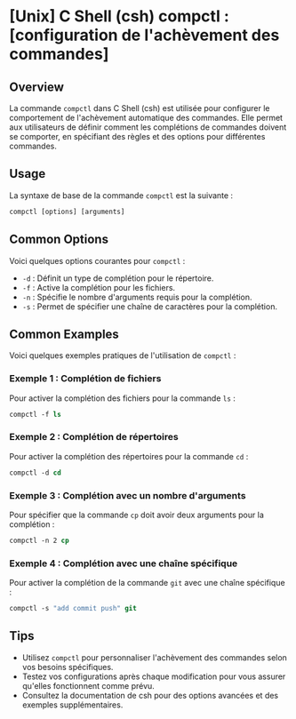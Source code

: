 # [Unix] C Shell (csh) compctl : [configuration de l'achèvement des commandes]

## Overview
La commande `compctl` dans C Shell (csh) est utilisée pour configurer le comportement de l'achèvement automatique des commandes. Elle permet aux utilisateurs de définir comment les complétions de commandes doivent se comporter, en spécifiant des règles et des options pour différentes commandes.

## Usage
La syntaxe de base de la commande `compctl` est la suivante :

```csh
compctl [options] [arguments]
```

## Common Options
Voici quelques options courantes pour `compctl` :

- `-d` : Définit un type de complétion pour le répertoire.
- `-f` : Active la complétion pour les fichiers.
- `-n` : Spécifie le nombre d'arguments requis pour la complétion.
- `-s` : Permet de spécifier une chaîne de caractères pour la complétion.

## Common Examples
Voici quelques exemples pratiques de l'utilisation de `compctl` :

### Exemple 1 : Complétion de fichiers
Pour activer la complétion des fichiers pour la commande `ls` :

```csh
compctl -f ls
```

### Exemple 2 : Complétion de répertoires
Pour activer la complétion des répertoires pour la commande `cd` :

```csh
compctl -d cd
```

### Exemple 3 : Complétion avec un nombre d'arguments
Pour spécifier que la commande `cp` doit avoir deux arguments pour la complétion :

```csh
compctl -n 2 cp
```

### Exemple 4 : Complétion avec une chaîne spécifique
Pour activer la complétion de la commande `git` avec une chaîne spécifique :

```csh
compctl -s "add commit push" git
```

## Tips
- Utilisez `compctl` pour personnaliser l'achèvement des commandes selon vos besoins spécifiques.
- Testez vos configurations après chaque modification pour vous assurer qu'elles fonctionnent comme prévu.
- Consultez la documentation de csh pour des options avancées et des exemples supplémentaires.